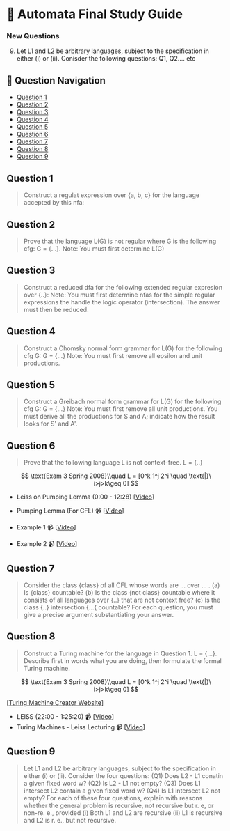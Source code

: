 # 🤖 Automata Final Study Guide

### New Questions
9. Let L1 and L2 be arbitrary languages, subject to the specification in either (i) or (ii). Conisder the following questions: Q1, Q2.... etc 

## 🔎 Question Navigation

- [Question 1](#question-1)
- [Question 2](#question-2)
- [Question 3](#question-3)
- [Question 4](#question-4)
- [Question 5](#question-5)
- [Question 6](#question-6)
- [Question 7](#question-7)
- [Question 8](#question-8)
- [Question 9](#question-9)

## Question 1

> Construct a regulat expression over {a, b, c} for the language accepted by this nfa:

## Question 2

> Prove that the language L(G) is not regular where G is the following cfg: G = {...}. Note: You must first determine L(G)

## Question 3

> Construct a reduced dfa for the following extended regular expresion over {..}: Note: You must first determine nfas for the simple regular expressions the handle the logic operator (intersection). The answer must then be reduced.

## Question 4

> Construct a Chomsky normal form grammar for L(G) for the following cfg G: G = {...} Note: You must first remove all epsilon and unit productions.

## Question 5

> Construct a Greibach normal form grammar for L(G) for the following cfg G: G = {...} Note: You must first remove all unit productions. You must derive all the productions for S and A; indicate how the result looks for S' and A'.


## Question 6

> Prove that the following language L is not context-free. L = {..}

$$
\text{Exam 3 Spring 2008}\\quad
L = [0^k 1^j 2^i \quad \text{|}\  i>j>k\geq 0]
$$

- Leiss on Pumping Lemma (0:00 - 12:28) [[Video](https://www.youtube.com/watch?v=VVbsZKxvLM8)]

- Pumping Lemma (For CFL) 📹 [[Video](https://www.youtube.com/watch?v=jRhqx1_KcCk)]
- Example 1 📹 [[Video](https://youtu.be/eQ0XkUk3qGk)]
- Example 2 📹 [[Video](https://youtu.be/DPs8sBcIjs8)]

## Question 7

> Consider the class {class} of all CFL whose words are ... over ... . (a) Is {class} countable? (b) Is the class {not class} countable where it consists of all languages over {..} that are not context free? (c) Is the class {..} intersection {...{ countable? For each question, you must give a precise argument substantiating your answer.

## Question 8

> Construct a Turing machine for the language in Question 1. L = {...}. Describe first in words what you are doing, then formulate the formal Turing machine.

$$
\text{Exam 3 Spring 2008}\\quad
L = [0^k 1^j 2^i \quad \text{|}\  i>j>k\geq 0]
$$

[[Turing Machine Creator Website](https://turingmachine.io/)]

- LEISS (22:00 - 1:25:20) 📹 [[Video](https://www.youtube.com/watch?v=bqQ55-KM_7E)]
- Turing Machines - Leiss Lecturing 📹 [[Video](https://www.youtube.com/watch?v=bqQ55-KM_7E)]

## Question 9

> Let L1 and L2 be arbitrary languages, subject to the specification in either (i) or (ii). Consider the four questions: (Q1) Does L2 - L1 conatin a given fixed word w? (Q2) Is L2 - L1 not empty? (Q3) Does L1 intersect L2 contain a given fixed word w? (Q4) Is L1 intersect L2 not empty? For each of these four questions, explain with reasons whether the general problem is recursive, not recursive but r. e, or non-re. e., provided (i) Both L1 and L2 are recursive (ii) L1 is recursive and L2 is r. e., but not recursive.
